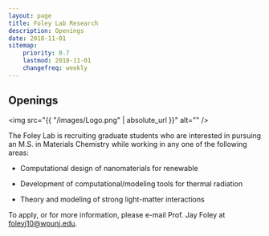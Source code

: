 ```yaml
---
layout: page
title: Foley Lab Research
description: Openings
date: 2018-11-01
sitemap:
    priority: 0.7
    lastmod: 2018-11-01
    changefreq: weekly
---
```

## Openings

<span class="image left"><img src="{{ "/images/Logo.png" | absolute_url }}" alt="" /></span>

<!-- The Foley group works by the motto the difficult we do immediately, the impossible takes a little longer. -->
The Foley Lab is recruiting graduate students who are interested in pursuing an M.S. in Materials Chemistry 
while working in any one of the following areas:

- Computational design of nanomaterials for renewable

- Development of computational/modeling tools for thermal radiation

- Theory and modeling of strong light-matter interactions 

To apply, or for more information, please e-mail Prof. Jay Foley at <foleyj10@wpunj.edu>.
 <!--  </p> </div> . -->
